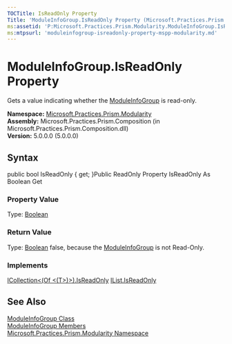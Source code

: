 ```yaml
---
TOCTitle: IsReadOnly Property
Title: 'ModuleInfoGroup.IsReadOnly Property (Microsoft.Practices.Prism.Modularity)'
ms:assetid: 'P:Microsoft.Practices.Prism.Modularity.ModuleInfoGroup.IsReadOnly'
ms:mtpsurl: 'moduleinfogroup-isreadonly-property-mspp-modularity.md'
---
```


# ModuleInfoGroup.IsReadOnly Property

Gets a value indicating whether the [ModuleInfoGroup](https://msdn.microsoft.com/library/microsoft.practices.prism.modularity.moduleinfogroup) is read-only.

**Namespace:** [Microsoft.Practices.Prism.Modularity](https://msdn.microsoft.com/library/microsoft.practices.prism.modularity)
**Assembly:** Microsoft.Practices.Prism.Composition (in Microsoft.Practices.Prism.Composition.dll)  
**Version:** 5.0.0.0 (5.0.0.0)

## Syntax
public bool IsReadOnly { get; }Public ReadOnly Property IsReadOnly As Boolean Get
### Property Value

Type: [Boolean](http://msdn.microsoft.com/en-us/library/a28wyd50)
### Return Value

Type: [Boolean](http://msdn.microsoft.com/en-us/library/a28wyd50)
false, because the [ModuleInfoGroup](https://msdn.microsoft.com/library/microsoft.practices.prism.modularity.moduleinfogroup) is not Read-Only.
### Implements

[ICollection&lt;(Of &lt;(T&gt;)&gt;).IsReadOnly](http://msdn.microsoft.com/en-us/library/0cfatk9t)
[IList.IsReadOnly](http://msdn.microsoft.com/en-us/library/h3a2x6hz)

## See Also
[ModuleInfoGroup Class](https://msdn.microsoft.com/library/microsoft.practices.prism.modularity.moduleinfogroup)  
[ModuleInfoGroup Members](https://msdn.microsoft.com/allmembers.t:microsoft.practices.prism.modularity.moduleinfogroup)  
[Microsoft.Practices.Prism.Modularity Namespace](https://msdn.microsoft.com/library/microsoft.practices.prism.modularity)  